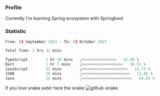 ### Profile 

Currently I'm learning Spring ecosystem with Springboot

### Statistic
<!--START_SECTION:waka-->

```python
From: 03 September 2023 - To: 03 October 2023

Total Time: 5 hrs 31 mins

TypeScript        1 hr 48 mins    ͎͎͎͎͎͎͎͎͕>>>>>>>>>>>>>>>>   32.90 %
Dart              1 hr 7 mins     ͎͎͎͎͎͙>>>>>>>>>>>>>>>>>>>   20.51 %
JavaScript        52 mins         ̡͎͎͎>>>>>>>>>>>>>>>>>>>>>   15.73 %
JSON              39 mins         ͎͎͎>>>>>>>>>>>>>>>>>>>>>>   11.85 %
Java              15 mins         ͎͕>>>>>>>>>>>>>>>>>>>>>>>   04.63 %
```

<!--END_SECTION:waka-->

If you love snake eater here the snake 
<picture>
  <source media="(prefers-color-scheme: dark)" srcset="https://github.com/pradana4648/pradana4648/blob/c0566a83ca6ea5f2e46bab00e717c4c82b4b5c4c/github-contribution-grid-snake-dark.svg" />
  <source media="(prefers-color-scheme: light)" srcset="https://github.com/pradana4648/pradana4648/blob/c0566a83ca6ea5f2e46bab00e717c4c82b4b5c4c/github-contribution-grid-snake.svg" />
  <img alt="github-snake" src="https://github.com/pradana4648/pradana4648/blob/c0566a83ca6ea5f2e46bab00e717c4c82b4b5c4c/github-contribution-grid-snake.svg" />
</picture>
